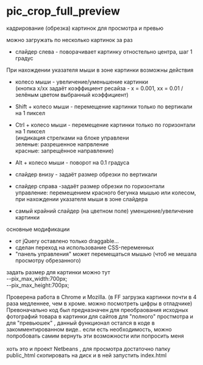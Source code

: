 # pic_crop_full_preview
кадрирование (обрезка) картинок для просмотра и превью



можно загружать по несколько картинок за раз<br>

- слайдер слева - поворачивает картинку отностельно центра, шаг 1 градус<br>

При нахождении указателя мыши в зоне картинки возможны действия<br>
- колесо мыши - увеличение/уменьшение картинки<br>
 (кнопка x/xx задаёт коэффициент ресайза  - x = 0.001, хх = 0.01 / зелёным цветом выбранный коэффициент)
- Shift + колесо мыши - перемещение картинки только по вертикали на 1 пиксел
- Ctrl + колесо мыши - перемещение картинки только по горизонтали на 1 пиксел<br>
(индикация стрелками на блоке управлени<br>
  зеленые: разрешенное напрвление<br>
  красные: запрещённое направление)
  
 - Alt + колесо мыши - поворот на 0.1 градуса

- слайдер внизу - задаёт размер обрезки по вертикали
- слайдер справа -задаёт размер обрезки по горизонтали<br>
  управление: перемещением красного бегунка мышью или колесом, при нахождении указателя мыши в зоне слайдера
  
- самый крайний слайдер (на цветном поле) уменшение/увеличение картинки

основные модификации
- от jQuery оставлено только draggable...
- сделан переход на использование CSS-переменных
- "панель управления" может перемещаться мышью (чтоб не мешала просмотру обрезанного)

задать размер для картинки можно тут<br>
   --pix_max_width:700px;<br>
   --pix_max_height:700px;<br>

Проверена работа в Chrome и Mozilla.
(в FF загрузка картинки почти в 4 раза медленнее, чем в хроме. можно посмотреть цифры в отладчике)<br>
Превоначально код был предназначен для преобраования исходных фотографий товара в картинки для сайтов
для "полного" простмотра и для "превьюшек" , данный функционал остался в коде в закомментированном виде..
если есть необходимость, можно попробовать самим вернуть эти возможности или попросить меня 
<br><br>
хоть это и проект Netbeans , для просмотра достаточно папку public_html скопировать на диск и в ней запустить index.html
